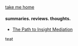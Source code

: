 [take me home](/index.md)  
  
  
#### summaries. reviews. thoughts.  

- [The Path to Insight Mediation](/books/insight_meditation.md)

teat